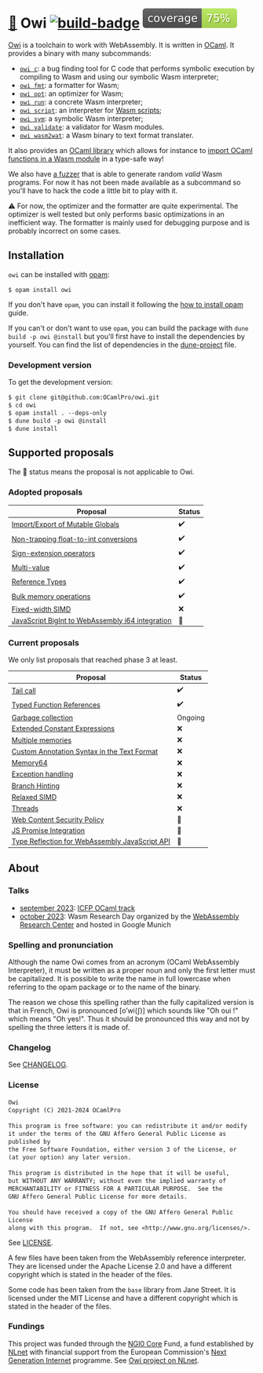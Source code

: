 # [🐌] Owi [![build-badge]][build status] [![coverage-badge]][coverage percentage]

[Owi] is a toolchain to work with WebAssembly. It is written in [OCaml]. It provides a binary with many subcommands:

- [`owi c`]: a bug finding tool for C code that performs symbolic execution by compiling to Wasm and using our symbolic Wasm interpreter;
- [`owi fmt`]: a formatter for Wasm;
- [`owi opt`]: an optimizer for Wasm;
- [`owi run`]: a concrete Wasm interpreter;
- [`owi script`]: an interpreter for [Wasm scripts];
- [`owi sym`]: a symbolic Wasm interpreter;
- [`owi validate`]: a validator for Wasm modules.
- [`owi wasm2wat`]: a Wasm binary to text format translater.

It also provides an [OCaml library] which allows for instance to [import OCaml functions in a Wasm module] in a type-safe way!

We also have [a fuzzer] that is able to generate random *valid* Wasm programs. For now it has not been made available as a subcommand so you'll have to hack the code a little bit to play with it.

⚠️ For now, the optimizer and the formatter are quite experimental. The optimizer is well tested but only performs basic optimizations in an inefficient way. The formatter is mainly used for debugging purpose and is probably incorrect on some cases.

## Installation

`owi` can be installed with [opam]:

```shell-session
$ opam install owi
```

If you don't have `opam`, you can install it following the [how to install opam] guide.

If you can't or don't want to use `opam`, you can build the package with `dune build -p owi @install` but you'll first have to install the dependencies by yourself. You can find the list of dependencies in the [dune-project] file.

### Development version

To get the development version:

```shell-session
$ git clone git@github.com:OCamlPro/owi.git
$ cd owi
$ opam install . --deps-only
$ dune build -p owi @install
$ dune install
```

## Supported proposals

The 🐌 status means the proposal is not applicable to Owi.

### Adopted proposals

| Proposal                                           | Status  |
| -------------------------------------------------- | ------- |
| [Import/Export of Mutable Globals]                 | ✔️       |
| [Non-trapping float-to-int conversions]            | ✔️       |
| [Sign-extension operators]                         | ✔️       |
| [Multi-value]                                      | ✔️       |
| [Reference Types]                                  | ✔️       |
| [Bulk memory operations]                           | ✔️       |
| [Fixed-width SIMD]                                 | ❌      |
| [JavaScript BigInt to WebAssembly i64 integration] | 🐌      |

### Current proposals

We only list proposals that reached phase 3 at least.

| Proposal                                         | Status   |
| ------------------------------------------------ | -------- |
| [Tail call]                                      |  ✔️       |
| [Typed Function References]                      |  ✔️       |
| [Garbage collection]                             |  Ongoing |
| [Extended Constant Expressions]                  |  ❌      |
| [Multiple memories]                              |  ❌      |
| [Custom Annotation Syntax in the Text Format]    |  ❌      |
| [Memory64]                                       |  ❌      |
| [Exception handling]                             |  ❌      |
| [Branch Hinting]                                 |  ❌      |
| [Relaxed SIMD]                                   |  ❌      |
| [Threads]                                        |  ❌      |
| [Web Content Security Policy]                    |  🐌      |
| [JS Promise Integration]                         |  🐌      |
| [Type Reflection for WebAssembly JavaScript API] |  🐌      |

## About

### Talks

- [september 2023]: [ICFP OCaml track]
- [october 2023]: Wasm Research Day organized by the [WebAssembly Research Center] and hosted in Google Munich

### Spelling and pronunciation

Although the name Owi comes from an acronym (OCaml WebAssembly Interpreter), it must be written as a proper noun and only the first letter must be capitalized. It is possible to write the name in full lowercase when referring to the opam package or to the name of the binary.

The reason we chose this spelling rather than the fully capitalized version is that in French, Owi is pronounced [o’wi(ʃ)] which sounds like "Oh oui !" which means "Oh yes!". Thus it should be pronounced this way and not by spelling the three letters it is made of.

### Changelog

See [CHANGELOG].

### License

    Owi
    Copyright (C) 2021-2024 OCamlPro

    This program is free software: you can redistribute it and/or modify
    it under the terms of the GNU Affero General Public License as published by
    the Free Software Foundation, either version 3 of the License, or
    (at your option) any later version.

    This program is distributed in the hope that it will be useful,
    but WITHOUT ANY WARRANTY; without even the implied warranty of
    MERCHANTABILITY or FITNESS FOR A PARTICULAR PURPOSE.  See the
    GNU Affero General Public License for more details.

    You should have received a copy of the GNU Affero General Public License
    along with this program.  If not, see <http://www.gnu.org/licenses/>.

See [LICENSE].

A few files have been taken from the WebAssembly reference interpreter. They are licensed under the Apache License 2.0 and have a different copyright which is stated in the header of the files.

Some code has been taken from the `base` library from Jane Street. It is licensed under the MIT License and have a different copyright which is stated in the header of the files.

### Fundings

This project was funded through the [NGI0 Core] Fund, a fund established by [NLnet] with financial support from the European Commission's [Next Generation Internet] programme. See [Owi project on NLnet].

[CHANGELOG]: ./CHANGES.md
[dune-project]: ./dune-project
[example]: ./example
[LICENSE]: ./LICENSE.md
[test suite]: ./test

[build-badge]: https://github.com/OCamlPro/owi/actions/workflows/build.yml/badge.svg
[build status]: https://github.com/ocamlpro/owi/actions
[coverage-badge]: https://raw.githubusercontent.com/ocamlpro/owi/gh-pages/coverage/badge.svg
[coverage percentage]: https://ocamlpro.github.io/owi/coverage
[documentation]: https://ocamlpro.github.io/owi/api/owi
[how to install opam]: https://opam.ocaml.org/doc/Install.html
[ICFP OCaml track]: https://icfp23.sigplan.org/home/ocaml-2023
[Next Generation Internet]: https://ngi.eu
[NLnet]: https://nlnet.nl
[NGI0 Core]: https://nlnet.nl/core
[OCaml]: https://ocaml.org
[october 2023]: https://invidious.zapashcanon.fr/watch?v=os_pknmiqmU
[opam]: https://opam.ocaml.org
[Owi]: https://ocamlpro.github.io/owi
[Owi project on NLnet]: https://nlnet.nl/project/OWI
[reference test suite script]: https://github.com/WebAssembly/spec/blob/main/interpreter/README.md#scripts
[september 2023]: https://invidious.zapashcanon.fr/watch?v=IM76cMP3Eqo
[Wasm scripts]: https://github.com/WebAssembly/spec/tree/main/interpreter#scripts
[video of our talk]: https://invidious.zapashcanon.fr/watch?v=os_pknmiqmU
[WebAssembly]: https://webassembly.org
[WebAssembly Research Center]: https://www.cs.cmu.edu/wrc

[Import/Export of Mutable Globals]: https://github.com/WebAssembly/mutable-global
[Non-trapping float-to-int conversions]: https://github.com/WebAssembly/nontrapping-float-to-int-conversions
[Sign-extension operators]: https://github.com/WebAssembly/sign-extension-ops
[Multi-value]: https://github.com/WebAssembly/multi-value
[JavaScript BigInt to WebAssembly i64 integration]: https://github.com/WebAssembly/JS-BigInt-integration
[Reference Types]: https://github.com/WebAssembly/reference-types
[Bulk memory operations]: https://github.com/WebAssembly/bulk-memory-operations
[Fixed-width SIMD]: https://github.com/webassembly/simd
[Custom Annotation Syntax in the Text Format]: https://github.com/WebAssembly/annotations
[Exception handling]: https://github.com/WebAssembly/exception-handling
[Typed Function References]: https://github.com/WebAssembly/function-references
[Garbage collection]: https://github.com/WebAssembly/gc
[Multiple memories]: https://github.com/WebAssembly/multi-memory
[Tail call]: https://github.com/WebAssembly/tail-call
[Threads]: https://github.com/webassembly/threads
[Type Reflection for WebAssembly JavaScript API]: https://github.com/WebAssembly/js-types
[Web Content Security Policy]: https://github.com/WebAssembly/content-security-policy
[Memory64]: https://github.com/WebAssembly/memory64
[Branch Hinting]: https://github.com/WebAssembly/branch-hinting
[Extended Constant Expressions]: https://github.com/WebAssembly/extended-const
[Relaxed SIMD]: https://github.com/WebAssembly/relaxed-simd
[JS Promise Integration]: https://github.com/WebAssembly/js-promise-integration

[`owi c`]: example/c
[`owi fmt`]: example/fmt
[`owi opt`]: example/opt
[`owi run`]: example/run
[`owi script`]: example/script
[`owi sym`]: example/sym
[`owi validate`]: example/validate
[`owi wasm2wat`]: example/wasm2wat
[import OCaml functions in a Wasm module]: example/define_host_function
[OCaml library]: example/lib
[a fuzzer]: test/fuzz

[🐌]: https://invidious.zapashcanon.fr/watch?v=XgK9Fd8ikxk

